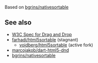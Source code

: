 Based on [bgrins/nativesortable](https://raw.github.com/bgrins/nativesortable/)

## See also

* [W3C Spec for Drag and Drop](http://www.w3.org/TR/html5/editing.html#dnd)
* [farhadi/html5sortable](https://github.com/farhadi/html5sortable) (stagnant)
  * [voidberg/html5sortable](https://github.com/voidberg/html5sortable) (active fork)
* [marcojakob/dart-html5-dnd](https://github.com/marcojakob/dart-html5-dnd)
* [bgrins/nativesortable](https://github.com/bgrins/nativesortable)